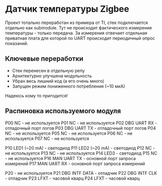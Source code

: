 # Датчик температуры Zigbee
Проект тотально переработан из примера от TI, стек подключается отдельно как submodule.
Тут не происходит фактического измерения температуры - только передача.
За измерения отвечает отдельная приватная плата для которой по UART происходит периодичный опрос показаний.

## Ключевые переработки
* Стек перенесен в отдельную репу
* Архитектурно улучшена модульность
* Убран весь лишний код (а его очень много)
* Запущен режим пониженного потребления (~10 мкА)

Надеюсь кому то пригодится!

## Распиновка используемого модуля
P00 NC - не используется
P01 NC - не используется
P02 DBG UART RX - отладочный порт логов
P03 DBG UART TX - отладочный порт логов
P04 NC - не используется
P05 NC - не используется
P06 NC - не используется
P07 NC - не используется

P10 LED1 (~20 mA) - светодиод
P11 LED2 (~20 mA) - светодиод
P12 NC - не используется
P13 NC - не используется
P14 LED3 - светодиод
P15 NC - не используется
P16 MAN UART TX - основной порт запроса измерений
P17 MAN UART RX - основной порт запроса измерений

P20 - не используется
P21 DBG INTF DATA - отладчик
P22 DBG INTF CLK - отладчик
P23 LFXT - часовой кварц
P24 LFXT - часовой кварц
